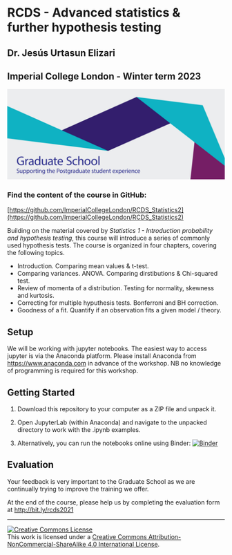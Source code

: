 # RCDS - Advanced statistics & further hypothesis testing

## Dr. Jesús Urtasun Elizari

## Imperial College London - Winter term 2023

<img src="/readme_figures/grad-school-logo.png">

### Find the content of the course in GitHub:
[https://github.com/ImperialCollegeLondon/RCDS_Statistics2](https://github.com/ImperialCollegeLondon/RCDS_Statistics2)

Building on the material covered by *Statistics 1 - Introduction probability and hypothesis testing*, this course will introduce a series of commonly used hypothesis tests.
The course is organized in four chapters, covering the following topics.

- Introduction. Comparing mean values & t-test.
- Comparing variances. ANOVA. Comparing dirstibutions & Chi-squared test.
- Review of momenta of a distribution. Testing for normality, skewness and kurtosis.
- Correcting for multiple hyputhesis tests. Bonferroni and BH correction.
- Goodness of a fit. Quantify if an observation fits a given model / theory.


## Setup

We will be working with jupyter notebooks. The easiest way to access jupyter is via the Anaconda platform.
Please install Anaconda from https://www.anaconda.com in advance of the workshop.
NB no knowledge of programming is required for this workshop.


## Getting Started

1. Download this repository to your computer as a ZIP file and unpack it.

2. Open JupyterLab (within Anaconda) and navigate to the unpacked directory to work with the .ipynb examples.

3. Alternatively, you can run the notebooks online using Binder: [![Binder](https://mybinder.org/badge_logo.svg)](https://mybinder.org/v2/gh/johnpinney/further_hypothesis_testing/master?urlpath=lab)


## Evaluation

Your feedback is very important to the Graduate School as we are continually trying to improve the training we offer.

At the end of the course, please help us by completing the evaluation form at
http://bit.ly/rcds2021


<hr>
<a rel="license" href="http://creativecommons.org/licenses/by-nc-sa/4.0/"><img alt="Creative Commons License" style="border-width:0" src="https://i.creativecommons.org/l/by-nc-sa/4.0/80x15.png" /></a><br />This work is licensed under a <a rel="license" href="http://creativecommons.org/licenses/by-nc-sa/4.0/">Creative Commons Attribution-NonCommercial-ShareAlike 4.0 International License</a>.
